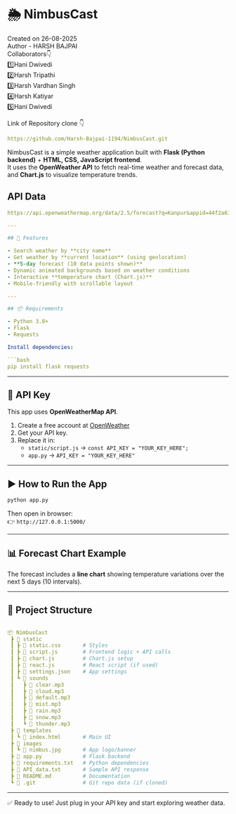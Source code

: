 # 🌦 NimbusCast  

Created on 26-08-2025  
Author - HARSH BAJPAI  
Collaborators👇  
1️⃣Hani Dwivedi  
2️⃣Harsh Tripathi  
3️⃣Harsh Vardhan Singh  
4️⃣Harsh Katiyar  
5️⃣Hani Dwivedi  

Link of Repository clone 👇

```yaml
https://github.com/Harsh-Bajpai-1194/NimbusCast.git
```

NimbusCast is a simple weather application built with **Flask (Python backend)** + **HTML, CSS, JavaScript frontend**.  
It uses the **OpenWeather API** to fetch real-time weather and forecast data, and **Chart.js** to visualize temperature trends.  

## API Data

```yaml
https://api.openweathermap.org/data/2.5/forecast?q=Kanpur&appid=44f2a63d4f4b58a23379e537caa9d6fb&units=metric  

---

## 🚀 Features  

- Search weather by **city name**  
- Get weather by **current location** (using geolocation)  
- **5-day forecast (10 data points shown)**  
- Dynamic animated backgrounds based on weather conditions  
- Interactive **temperature chart (Chart.js)**  
- Mobile-friendly with scrollable layout  

---

## 📦 Requirements  

- Python 3.8+  
- Flask  
- Requests  

Install dependencies:  

```bash
pip install flask requests
```

---

## 🔑 API Key  

This app uses **OpenWeatherMap API**.  

1. Create a free account at [OpenWeather](https://openweathermap.org/api)  
2. Get your API key.  
3. Replace it in:  
   - `static/script.js` → `const API_KEY = "YOUR_KEY_HERE";`  
   - `app.py` → `API_KEY = "YOUR_KEY_HERE"`  

---

## ▶️ How to Run the App  

```bash
python app.py
```

Then open in browser:  
👉 `http://127.0.0.1:5000/`

---

## 📊 Forecast Chart Example  

The forecast includes a **line chart** showing temperature variations over the next 5 days (10 intervals).  

---

## 📂 Project Structure  

```yaml

📦 NimbusCast
 ┣ 📂 static
 ┃ ┣ 📜 static.css       # Styles  
 ┃ ┣ 📜 script.js        # Frontend logic + API calls  
 ┃ ┣ 📜 chart.js         # Chart.js setup  
 ┃ ┣ 📜 react.js         # React script (if used)  
 ┃ ┣ 📜 settings.json    # App settings  
 ┃ ┗ 📂 sounds
 ┃   ┣ 📜 clear.mp3  
 ┃   ┣ 📜 cloud.mp3  
 ┃   ┣ 📜 default.mp3  
 ┃   ┣ 📜 mist.mp3  
 ┃   ┣ 📜 rain.mp3  
 ┃   ┣ 📜 snow.mp3  
 ┃   ┗ 📜 thunder.mp3  
 ┣ 📂 templates
 ┃ ┗ 📜 index.html       # Main UI  
 ┣ 📂 images
 ┃ ┗ 📜 nimbus.jpg       # App logo/banner  
 ┣ 📜 app.py             # Flask backend  
 ┣ 📜 requirements.txt   # Python dependencies  
 ┣ 📜 API_data.txt       # Sample API response  
 ┣ 📜 README.md          # Documentation  
 ┗ 📂 .git               # Git repo data (if cloned)  
```

---

✅ Ready to use! Just plug in your API key and start exploring weather data.




